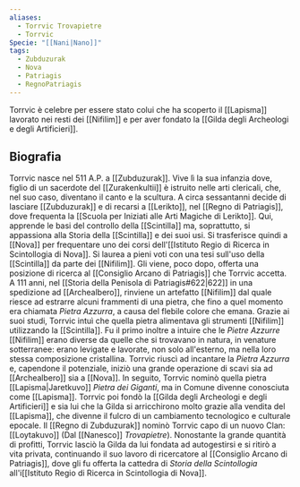 ```yaml
---
aliases:
  - Torrvic Trovapietre
  - Torrvic
Specie: "[[Nani|Nano]]"
tags:
  - Zubduzurak
  - Nova
  - Patriagis
  - RegnoPatriagis
---
```

Torrvic è celebre per essere stato colui che ha scoperto il [[Lapisma]] lavorato nei resti dei [[Nifilim]] e per aver fondato la [[Gilda degli Archeologi e degli Artificieri]]. 

## Biografia

Torrvic nasce nel 511 A.P. a [[Zubduzurak]]. Vive lì la sua infanzia dove, figlio di un sacerdote del [[Zurakenkultii]] è istruito nelle arti clericali, che, nel suo caso, diventano il canto e la scultura. 
A circa sessantanni decide di lasciare [[Zubduzurak]] e di recarsi a [[Lerikto]], nel [[Regno di Patriagis]], dove frequenta la [[Scuola per Iniziati alle Arti Magiche di Lerikto]]. 
Qui, apprende le basi del controllo della [[Scintilla]] ma, soprattutto, si appassiona alla Storia della [[Scintilla]] e dei suoi usi. 
Si trasferisce quindi a [[Nova]] per frequentare uno dei corsi dell'[[Istituto Regio di Ricerca in Scintollogia di Nova]]. Si laurea a pieni voti con una tesi sull'uso della [[Scintilla]] da parte dei [[Nifilim]]. 
Gli viene, poco dopo, offerta una posizione di ricerca al [[Consiglio Arcano di Patriagis]] che Torrvic accetta. 
A 111 anni, nel [[Storia della Penisola di Patriagis#622|622]] in una spedizione ad [[Archealbero]], rinviene un artefatto [[Nifilim]] dal quale riesce ad estrarre alcuni frammenti di una pietra, che fino a quel momento era chiamata *Pietra Azzurra*, a causa del flebile colore che emana. 
Grazie ai suoi studi, Torrvic intuì che quella pietra alimentava gli strumenti [[Nifilim]] utilizzando la [[Scintilla]]. Fu il primo inoltre a intuire che le *Pietre Azzurre* [[Nifilim]] erano diverse da quelle che si trovavano in natura, in venature sotterranee: erano levigate e lavorate, non solo all'esterno, ma nella loro stessa composizione cristallina.
Torrvic riuscì ad incantare la *Pietra Azzurra* e, capendone il potenziale, iniziò una grande operazione di scavi sia ad [[Archealbero]] sia a [[Nova]]. 
In seguito, Torrvic nominò quella pietra [[Lapisma|Jaretkuvo]] *Pietra dei Giganti*, ma in Comune divenne conosciuta come [[Lapisma]]. Torrvic poi fondò la [[Gilda degli Archeologi e degli Artificieri]] e sia lui che la Gilda si arricchirono molto grazie alla vendita del [[Lapisma]], che divenne il fulcro di un cambiamento tecnologico e culturale epocale. Il [[Regno di Zubduzurak]] nominò Torrvic capo di un nuovo Clan: [[Loytakuvo]] (Dal [[Nanesco]] *Trovapietre*). 
Nonostante la grande quantità di profitti, Torrvic lasciò la Gilda da lui fondata ad autogestirsi e si ritirò a vita privata, continuando il suo lavoro di ricercatore al [[Consiglio Arcano di Patriagis]], dove gli fu offerta la cattedra di *Storia della Scintollogia* all'i[[Istituto Regio di Ricerca in Scintollogia di Nova]]. 


